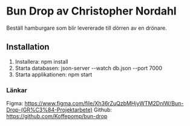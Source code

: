 # Bun Drop av Christopher Nordahl

Beställ hamburgare som blir levererade till dörren av en drönare.

## Installation

1. Installera: npm install
2. Starta databasen: json-server --watch db.json --port 7000
3. Starta applikationen: npm start

### Länkar

Figma: https://www.figma.com/file/Xh36rZuQzbMHjyWTM2DnlW/Bun-Drop-(GR%C3%84-Projektarbete)
Github: https://github.com/Koffepomp/bun-drop